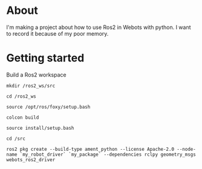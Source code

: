 # About
I'm making a project about how to use Ros2 in Webots with python. I want to record it because of my poor memory.


# Getting started
    
Build a Ros2 workspace    
```
mkdir /ros2_ws/src
```
```
cd /ros2_ws
```
```
source /opt/ros/foxy/setup.bash
```
```
colcon build
```
```
source install/setup.bash 
```
```
cd /src
```
```
ros2 pkg create --build-type ament_python --license Apache-2.0 --node-name `my_robot_driver` `my_package` --dependencies rclpy geometry_msgs webots_ros2_driver
```
